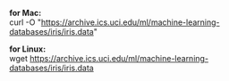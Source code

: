 **for Mac:**   
curl -O "https://archive.ics.uci.edu/ml/machine-learning-databases/iris/iris.data"

**for Linux:**   
wget https://archive.ics.uci.edu/ml/machine-learning-databases/iris/iris.data
